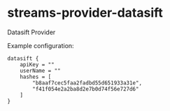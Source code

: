 streams-provider-datasift
=====================

Datasift Provider

Example configuration:

    datasift {
        apiKey = ""
        userName = ""
        hashes = [
            "b8aaf7cec5faa2fadbd55d651933a31e",
            "f41f054e2a2ba8d2e7b0d74f56e727d6"
        ]
    }
    


